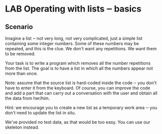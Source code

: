 # LAB   Operating with lists ‒ basics
## Scenario

Imagine a list ‒ not very long, not very complicated, just a simple list containing some integer numbers. Some of these numbers may be repeated, and this is the clue. We don't want any repetitions. We want them to be removed.

Your task is to write a program which removes all the number repetitions from the list. The goal is to have a list in which all the numbers appear not more than once.

Note: assume that the source list is hard-coded inside the code ‒ you don't have to enter it from the keyboard. Of course, you can improve the code and add a part that can carry out a conversation with the user and obtain all the data from her/him.

Hint: we encourage you to create a new list as a temporary work area ‒ you don't need to update the list in situ.

We've provided no test data, as that would be too easy. You can use our skeleton instead.
